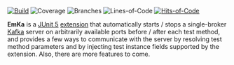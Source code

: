 [![Build](https://img.shields.io/github/actions/workflow/status/SamPanza/EmKa/build.yml?style=for-the-badge)](https://github.com/SamPanza/EmKa/actions/workflows/build.yml)
![Coverage](https://img.shields.io/endpoint?style=for-the-badge&url=https://raw.githubusercontent.com/SamPanza/EmKa/main/.github/badges/coverage.json)
![Branches](https://img.shields.io/endpoint?style=for-the-badge&url=https://raw.githubusercontent.com/SamPanza/EmKa/main/.github/badges/branches.json)
![Lines-of-Code](https://img.shields.io/tokei/lines/github/SamPanza/EmKa?style=for-the-badge)
[![Hits-of-Code](https://img.shields.io/badge/dynamic/json?style=for-the-badge&label=Hits-of-Code&query=$.count&url=https://hitsofcode.com/github/SamPanza/EmKa/json?branch=main)](https://hitsofcode.com/github/SamPanza/EmKa/view?branch=main)

**EmKa** is a [JUnit 5](https://junit.org/junit5/) [extension](https://junit.org/junit5/docs/current/user-guide/#extensions)
that automatically starts / stops a single-broker [Kafka](https://kafka.apache.org/) server on arbitrarily available ports
before / after each test method, and provides a few ways to communicate with the server by resolving test method parameters
and by injecting test instance fields supported by the extension. Also, there are more features to come.
